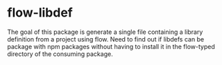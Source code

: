 # flow-libdef

The goal of this package is generate a single file containing a library
definition from a project using flow. Need to find out if libdefs can
be package with npm packages without having to install it in the flow-typed
directory of the consuming package.
